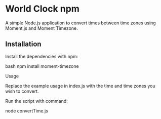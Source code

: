# World Clock npm

A simple Node.js application to convert times between time zones using Moment.js and Moment Timezone.

## Installation

Install the dependencies with npm:

bash
npm install moment-timezone

Usage

Replace the example usage in index.js with the time and time zones you wish to convert.

Run the script with command:

node convertTime.js
